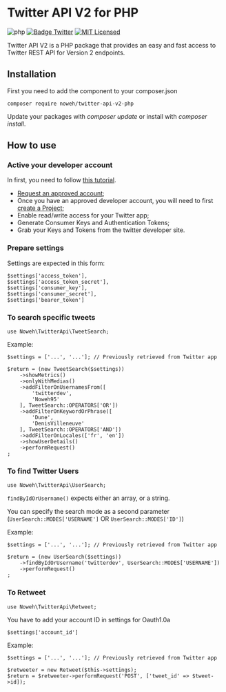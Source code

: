 # Twitter API V2 for PHP

![php](https://img.shields.io/badge/PHP-v7.3-828cb7.svg?style=flat-square)
[![Badge Twitter](https://img.shields.io/endpoint?url=https%3A%2F%2Ftwbadges.glitch.me%2Fbadges%2Fv2)](https://developer.twitter.com/en/docs/twitter-api)
[![MIT Licensed](https://img.shields.io/badge/license-MIT-brightgreen.svg?style=flat-square)](licence.md)

Twitter API V2 is a PHP package that provides an easy and fast access to Twitter REST API for Version 2 endpoints.

## Installation
First you need to add the component to your composer.json
```
composer require noweh/twitter-api-v2-php
```
Update your packages with *composer update* or install with *composer install*.

## How to use

### Active your developer account
In first, you need to follow [this tutorial](https://developer.twitter.com/en/docs/tutorials/getting-started-with-r-and-v2-of-the-twitter-api).
- [Request an approved account](https://developer.twitter.com/en/apply-for-access);
- Once you have an approved developer account, you will need to first [create a Project](https://developer.twitter.com/en/docs/projects/overview);
- Enable read/write access for your Twitter app;
- Generate Consumer Keys and Authentication Tokens;
- Grab your Keys and Tokens from the twitter developer site.

### Prepare settings
Settings are expected in this form:

    $settings['access_token'],
    $settings['access_token_secret'],
    $settings['consumer_key'],
    $settings['consumer_secret'],
    $settings['bearer_token']

### To search specific tweets
    use Noweh\TwitterApi\TweetSearch;

Example:

    $settings = ['...', '...']; // Previously retrieved from Twitter app

    $return = (new TweetSearch($settings))
        ->showMetrics()
        ->onlyWithMedias()
        ->addFilterOnUsernamesFrom([
            'twitterdev',
            'Noweh95'
        ], TweetSearch::OPERATORS['OR'])
        ->addFilterOnKeywordOrPhrase([
            'Dune',
            'DenisVilleneuve'
        ], TweetSearch::OPERATORS['AND'])
        ->addFilterOnLocales(['fr', 'en'])
        ->showUserDetails()
        ->performRequest()
    ;

### To find Twitter Users
    use Noweh\TwitterApi\UserSearch;

`findByIdOrUsername()` expects either an array, or a string.

You can specify the search mode as a second parameter (`UserSearch::MODES['USERNAME']` OR `UserSearch::MODES['ID']`)

Example:

    $settings = ['...', '...']; // Previously retrieved from Twitter app

    $return = (new UserSearch($settings))
        ->findByIdOrUsername('twitterdev', UserSearch::MODES['USERNAME'])
        ->performRequest()
    ;

### To Retweet
    use Noweh\TwitterApi\Retweet;

You have to add your account ID in settings for Oauth1.0a
    
    $settings['account_id']

Example:
    
    $settings = ['...', '...']; // Previously retrieved from Twitter app

    $retweeter = new Retweet($this->settings);
    $return = $retweeter->performRequest('POST', ['tweet_id' => $tweet->id]);